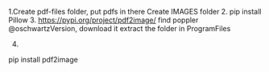 
1.Create pdf-files folder, put pdfs in there
  Create IMAGES folder
2.
pip install Pillow
3.
https://pypi.org/project/pdf2image/
find poppler @oschwartzVersion, download it 
extract the folder in ProgramFiles

4.
pip install pdf2image


